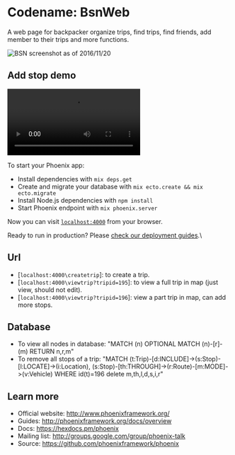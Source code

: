 # Codename: BsnWeb
A web page for backpacker organize trips, find trips, find friends, add member to their trips and more functions.

![BSN screenshot as of 2016/11/20](docs/screenshots/BSN-map-addStop.JPG)

## Add stop demo

![BSN video as of 2016/11/20](docs/screenshots/BSN-demo.avi)

To start your Phoenix app:

  * Install dependencies with `mix deps.get`
  * Create and migrate your database with `mix ecto.create && mix ecto.migrate`
  * Install Node.js dependencies with `npm install`
  * Start Phoenix endpoint with `mix phoenix.server`

Now you can visit [`localhost:4000`](http://localhost:4000) from your browser.

Ready to run in production? Please [check our deployment guides](http://www.phoenixframework.org/docs/deployment).\

## Url
  * [`localhost:4000\createtrip`]: to create a trip.
  * [`localhost:4000\viewtrip?tripid=195`]: to view a full trip in map (just view, should not edit).
  *	[`localhost:4000\viewtrip?tripid=196`]: view a part trip in map, can add more stops.

## Database
  * To view all nodes in database:
  	"MATCH (n)
	OPTIONAL MATCH (n)-[r]-(m)
	RETURN n,r,m"
  * To remove all stops of a trip: 
  	"MATCH (t:Trip)-[d:INCLUDE]->(s:Stop)-[l:LOCATE]->(i:Location), (s:Stop)-[th:THROUGH]->(r:Route)-[m:MODE]->(v:Vehicle)
	WHERE id(t)=196
	delete m,th,l,d,s,i,r"

## Learn more

  * Official website: http://www.phoenixframework.org/
  * Guides: http://phoenixframework.org/docs/overview
  * Docs: https://hexdocs.pm/phoenix
  * Mailing list: http://groups.google.com/group/phoenix-talk
  * Source: https://github.com/phoenixframework/phoenix
